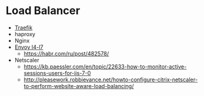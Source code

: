 # Load Balancer

- [Traefik](/technology/middleware/router.traefik.md)
- haproxy
- Nginx
- [Envoy l4-l7](https://www.envoyproxy.io/docs/envoy/latest/intro/what_is_envoy)
  - https://habr.com/ru/post/482578/
- Netscaler
  - https://kb.paessler.com/en/topic/22633-how-to-monitor-active-sessions-users-for-iis-7-0
  - http://pleasework.robbievance.net/howto-configure-citrix-netscaler-to-perform-website-aware-load-balancing/
